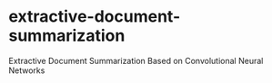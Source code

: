 # extractive-document-summarization
Extractive Document Summarization Based on Convolutional Neural Networks

